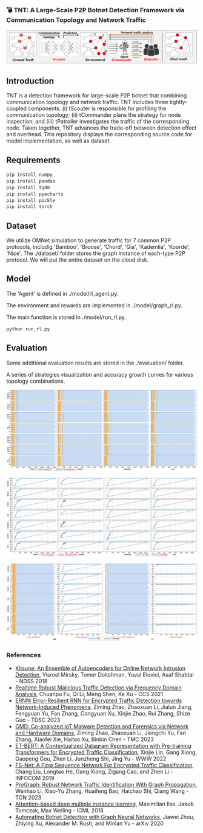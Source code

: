### 💣 TNT: A Large-Scale P2P Botnet Detection Framework via Communication Topology and Network Traffic

![avatar](./overview/tnt.png)

## Introduction

TNT is a detection framework for large-scale P2P botnet that combining communication topology and network traffic. TNT includes three tightly-coupled components: (i) tScouter is responsible for profiling the communication topology; (ii) tCommander plans the strategy for node inspection; and (iii) tPatroller investigates the traffic of the corresponding node. Taken together, TNT advances the trade-off between detection effect and overhead. This repository displays the corresponding source code for model implementation, as well as dataset. 

## Requirements

```bash
pip install numpy
pip install pandas
pip install tqdm
pip install pyecharts
pip install pickle
pip install torch
```

## Dataset
We utilize OMNet simulation to generate traffic for 7 common P2P protocols, includig 'Bamboo', 'Broose', 'Chord', 'Gia', 'Kademlia', 'Koorde', 'Nice'. 
The ./dataset/ folder stores the graph instance of each-type P2P protocol. We will put the entire dataset on the cloud disk. 

## Model 

The 'Agent' is defined in ./model/rl_agent.py.

The environment and rewards are implemented in ./model/graph_rl.py.

The main function is stored in ./model/run_rl.py.
```bash
python run_rl.py
```

## Evaluation

Some additional evaluation results are stored in the ./evaluation/ folder. 

A series of strategies visualization and accuracy growth curves for various topology combinations.

![avatar](./overview/vis.png)

![avatar](./overview/curve.png)

![avatar](./overview/supp.png)

### References
- [Kitsune: An Ensemble of Autoencoders for Online Network Intrusion Detection](https://arxiv.org/abs/1802.09089), Yisroel Mirsky, Tomer Doitshman, Yuval Elovici, Asaf Shabtai - NDSS 2018
- [Realtime Robust Malicious Traffic Detection via Frequency Domain Analysis](https://dl.acm.org/doi/10.1145/3460120.3484585), Chuanpu Fu, Qi Li, Meng Shen, Ke Xu - CCS 2021
- [ERNN: Error-Resilient RNN for Encrypted Traffic Detection towards Network-Induced Phenomena](https://ieeexplore.ieee.org/document/10036003), Ziming Zhao, Zhaoxuan Li, Jialun Jiang, Fengyuan Yu, Fan Zhang, Congyuan Xu, Xinjie Zhao, Rui Zhang, Shize Guo - TDSC 2023
- [CMD: Co-analyzed IoT Malware Detection and Forensics via Network and Hardware Domains](https://ieeexplore.ieee.org/abstract/document/10237298/), Ziming Zhao, Zhaoxuan Li, Jiongchi Yu, Fan Zhang, Xiaofei Xie, Haitao Xu, Binbin Chen - TMC 2023
- [ET-BERT: A Contextualized Datagram Representation with Pre-training Transformers for Encrypted Traffic Classification](https://dl.acm.org/doi/10.1145/3485447.3512217), Xinjie Lin, Gang Xiong, Gaopeng Gou, Zhen Li, Junzheng Shi, Jing Yu - WWW 2022
- [FS-Net: A Flow Sequence Network For Encrypted Traffic Classification](https://ieeexplore.ieee.org/document/8737507), Chang Liu, Longtao He, Gang Xiong, Zigang Cao, and Zhen Li - INFOCOM 2019
- [ProGraph: Robust Network Traffic Identification With Graph Propagation](https://ieeexplore.ieee.org/abstract/document/9933044/), Wenhao Li, Xiao-Yu Zhang, Huaifeng Bao, Haichao Shi, Qiang Wang - TON 2023
- [Attention-based deep multiple instance learning](https://proceedings.mlr.press/v80/ilse18a.html?ref=https://githubhelp.com), Maximilian Ilse, Jakub Tomczak, Max Welling - ICML 2018
- [Automating Botnet Detection with Graph Neural Networks](https://arxiv.org/abs/2003.06344), Jiawei Zhou, Zhiying Xu, Alexander M. Rush, and Minlan Yu - arXiv 2020
